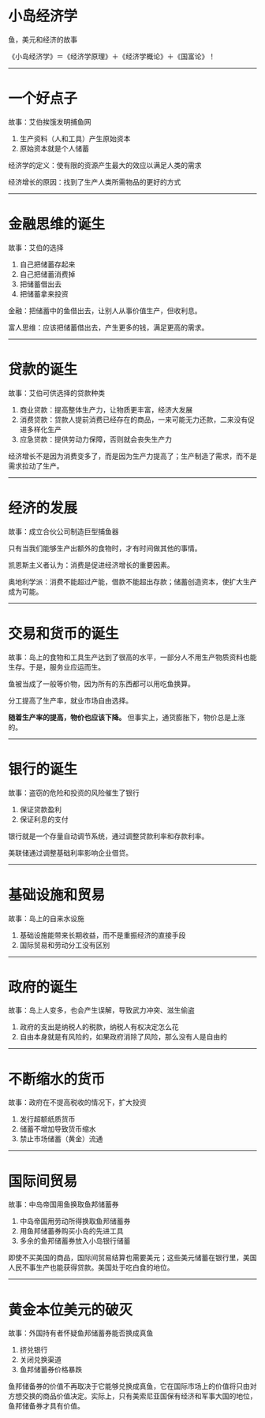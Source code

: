 <!-- $theme: gaia -->

小岛经济学
===

鱼，美元和经济的故事


《小岛经济学》＝《经济学原理》＋《经济学概论》＋《国富论》！

---
一个好点子
===
故事：艾伯挨饿发明捕鱼网
1. 生产资料（人和工具）产生原始资本
2. 原始资本就是个人储蓄

经济学的定义：使有限的资源产生最大的效应以满足人类的需求

经济增长的原因：找到了生产人类所需物品的更好的方式

---
金融思维的诞生
===
故事：艾伯的选择
1. 自己把储蓄存起来
2. 自己把储蓄消费掉
3. 把储蓄借出去
4. 把储蓄拿来投资

金融：把储蓄中的鱼借出去，让别人从事价值生产，但收利息。

富人思维：应该把储蓄借出去，产生更多的钱，满足更高的需求。

---
贷款的诞生
===
故事：艾伯可供选择的贷款种类
1. 商业贷款：提高整体生产力，让物质更丰富，经济大发展
3. 消费贷款：贷款人提前消费已经存在的商品，一来可能无力还款，二来没有促进多样化生产
4. 应急贷款：提供劳动力保障，否则就会丧失生产力

经济增长不是因为消费变多了，而是因为生产力提高了；生产制造了需求，而不是需求拉动了生产。

---
经济的发展
===
故事：成立合伙公司制造巨型捕鱼器

只有当我们能够生产出额外的食物时，才有时间做其他的事情。

凯恩斯主义者认为：消费是促进经济增长的重要因素。

奥地利学派：消费不能超过产能，借款不能超出存款；储蓄创造资本，使扩大生产成为可能。

---
交易和货币的诞生
===

故事：岛上的食物和工具生产达到了很高的水平，一部分人不用生产物质资料也能生存。于是，服务业应运而生。

鱼被当成了一般等价物，因为所有的东西都可以用吃鱼换算。

分工提高了生产率，就业市场自由选择。

**随着生产率的提高，物价也应该下降。** 但事实上，通货膨胀下，物价总是上涨的。

---
银行的诞生
===
故事：盗窃的危险和投资的风险催生了银行

1. 保证贷款盈利
2. 保证利息的支付

银行就是一个存量自动调节系统，通过调整贷款利率和存款利率。

美联储通过调整基础利率影响企业借贷。

---
基础设施和贸易
===
故事：岛上的自来水设施
1. 基础设施能带来长期收益，而不是重振经济的直接手段
2. 国际贸易和劳动分工没有区别

---
政府的诞生
===
故事：岛上人变多，也会产生误解，导致武力冲突、滋生偷盗

1. 政府的支出是纳税人的税款，纳税人有权决定怎么花
2. 自由本身就是有风险的，如果政府消除了风险，那么没有人是自由的

---
不断缩水的货币
===
故事：政府在不提高税收的情况下，扩大投资

1. 发行超额纸质货币
2. 储蓄不增加导致货币缩水
3. 禁止市场储蓄（黄金）流通

---
国际间贸易
===
故事：中岛帝国用鱼换取鱼邦储蓄券

1. 中岛帝国用劳动所得换取鱼邦储蓄券
2. 用鱼邦储蓄券购买小岛的先进工具
3. 多余的鱼邦储蓄券放入小岛银行储蓄

即使不买美国的商品，国际间贸易结算也需要美元；这些美元储蓄在银行里，美国人民不事生产也能获得贷款。美国处于吃白食的地位。

---
黄金本位美元的破灭
===
故事：外国持有者怀疑鱼邦储蓄券能否换成真鱼

1. 挤兑银行
2. 关闭兑换渠道
3. 鱼邦储蓄券价格暴跌

鱼邦储备券的价值不再取决于它能够兑换成真鱼，它在国际市场上的价值将只由对方想交换的商品价值决定。实际上，只有美索尼亚国保有经济和军事大国的地位，鱼邦储备券才具有价值。
